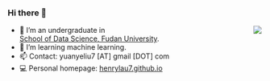 ### Hi there 👋
<img align="right" src="https://github-readme-stats.vercel.app/api?username=henrylau7&show_icons=true&icon_color=CE1D2D&text_color=718096&bg_color=ffffff&hide_title=true" />

- 🔭 I’m an undergraduate in <br><a href="https://sds.fudan.edu.cn/">School of Data Science, Fudan University</a>.
- 🌱 I’m learning machine learning.
- 📫 Contact: yuanyeliu7 [AT] gmail [DOT] com
- 💻 Personal homepage: <a href="https://henrylau7.github.io/">henrylau7.github.io</a>

